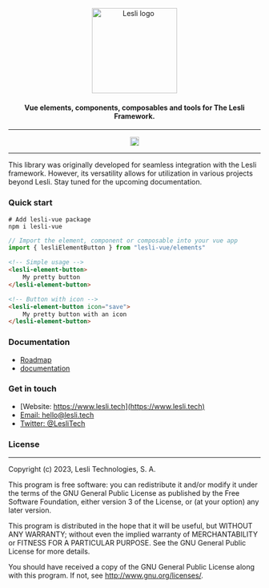 <p align="center">
    <img width="170" alt="Lesli logo" src="https://cdn.lesli.tech/lesli/brand/app-logo.svg" />
    <h4 align="center">Vue elements, components, composables and tools for The Lesli Framework.</h4>
</p>


<hr/>
    <p align="center">
        <a href="https://badge.fury.io/js/lesli-vue">
            <img src="https://badge.fury.io/js/lesli-vue.svg" alt="npm version" height="18">
        </a>
    </p>
<hr/>

This library was originally developed for seamless integration with the Lesli framework. However, its versatility allows for utilization in various projects beyond Lesli. Stay tuned for the upcoming documentation.

### Quick start

```shell
# Add lesli-vue package
npm i lesli-vue
```

```js
// Import the element, component or composable into your vue app
import { lesliElementButton } from "lesli-vue/elements"
```

```html
<!-- Simple usage --> 
<lesli-element-button>
    My pretty button
</lesli-element-button>

<!-- Button with icon --> 
<lesli-element-button icon="save">
    My pretty button with an icon
</lesli-element-button>
```


### Documentation
* [Roadmap](./docs/roadmap.md)
* [documentation](https://www.lesli.dev/documentation/)


### Get in touch

* [Website: https://www.lesli.tech](https://www.lesli.tech)
* [Email: hello@lesli.tech](hello@lesli.tech)
* [Twitter: @LesliTech](https://twitter.com/LesliTech)


### License
-------
Copyright (c) 2023, Lesli Technologies, S. A.

This program is free software: you can redistribute it and/or modify
it under the terms of the GNU General Public License as published by
the Free Software Foundation, either version 3 of the License, or
(at your option) any later version.

This program is distributed in the hope that it will be useful,
but WITHOUT ANY WARRANTY; without even the implied warranty of
MERCHANTABILITY or FITNESS FOR A PARTICULAR PURPOSE. See the
GNU General Public License for more details.

You should have received a copy of the GNU General Public License
along with this program. If not, see http://www.gnu.org/licenses/.
